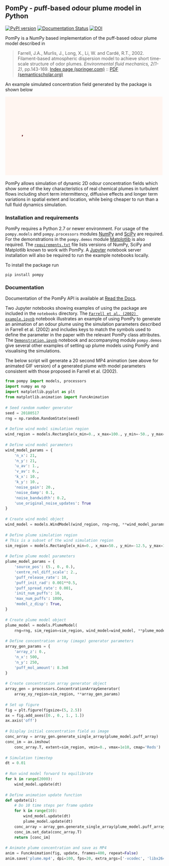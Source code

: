 ## PomPy - *p*uff-based *o*dour plume *m*odel in *Py*thon

[![PyPI version](https://badge.fury.io/py/pompy.svg)](https://badge.fury.io/py/pompy)
[![Documentation Status](https://readthedocs.org/projects/pompy-docs/badge/?version=latest)](https://pompy-docs.readthedocs.io/en/latest/?badge=latest)
[![DOI](https://zenodo.org/badge/46521199.svg)](https://zenodo.org/badge/latestdoi/46521199)


PomPy is a NumPy based implementation of the puff-based odour plume model described in 

> Farrell, J.A., Murlis, J., Long, X., Li, W. and Cardé, R.T., 2002.
> Filament-based atmospheric dispersion model to achieve short time-scale
> structure of odor plumes. *Environmental fluid mechanics, 2(1-2)*, pp.143-169.
> [Index page (springer.com)](https://link.springer.com/article/10.1023/A:1016283702837) :: [PDF (semanticscholar.org)](https://pdfs.semanticscholar.org/7197/d905b0d6e8cd490f78a893fc266af9a4d901.pdf)

An example simulated concentration field generated by the package is shown below

![Plume model animation](plume.gif "Plume model animation example.")

PomPy allows simulation of dynamic 2D odour concentration fields which show some of the key characteristics of real chemical plumes in turbulent flows including short term intermittency, diffusive effects and longer term variations in spatial extent and location, while being cheaper to run than a full fluid dynamics simulation.

### Installation and requirements

PomPy requires a Python 2.7 or newer environment. For usage of the `pompy.models` and `pompy.processors` modules [NumPy](http://www.numpy.org/) and [SciPy](https://scipy.org/scipylib/index.html) are required. For the demonstrations in the `pompy.demos` module [Matplotlib](https://matplotlib.org/) is also required. The [`requirements.txt`](requirements.txt) file lists versions of NumPy, SciPy and Matplotlib known to work with PomPy. A [Jupyter](https://matplotlib.org/) notebook server installation will also be required to run the example notebooks locally.

To install the package run

```
pip install pompy
```

### Documentation

Documentation of the PomPy API is available at [Read the Docs](https://pompy-docs.readthedocs.io/en/latest/).

Two Jupyter notebooks showing examples of using the package are included in the `notebooks` directory. The [`Farrell et al. (2002) example.ipynb`](notebooks/Farrell%20et%20al.%20%282002%29%20example.ipynb) notebook illustrates an example of using PomPy to generate an animation of an odour plume using the simulation parameters described in Farrell et al. (2002) and includes keys to match the symbols used to define the parameter in the paper with the relevant PomPy class attributes. The [`Demonstration.ipynb`](notebooks/Demonstrations.ipynb) notebook and accompanying module `pompy.demos` give several other examples of setting up plume models using PomPy and visualising the simulations.

The below script will generate a 20 second MP4 animation (see above for animated GIF version) of a generated plume with model parameters consistent with those proposed in Farrell et al. (2002).

```python
from pompy import models, processors
import numpy as np
import matplotlib.pyplot as plt
from matplotlib.animation import FuncAnimation

# Seed random number generator
seed = 20180517
rng = np.random.RandomState(seed)

# Define wind model simulation region
wind_region = models.Rectangle(x_min=0., x_max=100., y_min=-50., y_max=50.)

# Define wind model parameters
wind_model_params = { 
    'n_x': 21,
    'n_y': 21,
    'u_av': 1.,
    'v_av': 0.,
    'k_x': 10.,
    'k_y': 10.,
    'noise_gain': 20.,
    'noise_damp': 0.1,
    'noise_bandwidth': 0.2,
    'use_original_noise_updates': True
}

# Create wind model object
wind_model = models.WindModel(wind_region, rng=rng, **wind_model_params)

# Define plume simulation region
# This is a subset of the wind simulation region
sim_region = models.Rectangle(x_min=0., x_max=50., y_min=-12.5, y_max=12.5)

# Define plume model parameters
plume_model_params = {
    'source_pos': (5., 0., 0.),
    'centre_rel_diff_scale': 2.,
    'puff_release_rate': 10,
    'puff_init_rad': 0.001**0.5,
    'puff_spread_rate': 0.001,
    'init_num_puffs': 10,
    'max_num_puffs': 1000,
    'model_z_disp': True,
}

# Create plume model object
plume_model = models.PlumeModel(
    rng=rng, sim_region=sim_region, wind_model=wind_model, **plume_model_params)

# Define concentration array (image) generator parameters
array_gen_params = {
    'array_z': 0.,
    'n_x': 500,
    'n_y': 250,
    'puff_mol_amount': 8.3e8
}

# Create concentration array generator object
array_gen = processors.ConcentrationArrayGenerator(
    array_xy_region=sim_region, **array_gen_params)
    
# Set up figure
fig = plt.figure(figsize=(5, 2.5))
ax = fig.add_axes([0., 0., 1., 1.])
ax.axis('off')

# Display initial concentration field as image
conc_array = array_gen.generate_single_array(plume_model.puff_array)
conc_im = ax.imshow(
    conc_array.T, extent=sim_region, vmin=0., vmax=1e10, cmap='Reds')

# Simulation timestep
dt = 0.01

# Run wind model forward to equilibrate
for k in range(2000):
    wind_model.update(dt)

# Define animation update function
def update(i):
    # Do 10 time steps per frame update
    for k in range(10):
        wind_model.update(dt)
        plume_model.update(dt)
    conc_array = array_gen.generate_single_array(plume_model.puff_array)
    conc_im.set_data(conc_array.T)
    return [conc_im]

# Animate plume concentration and save as MP4
anim = FuncAnimation(fig, update, frames=400, repeat=False)
anim.save('plume.mp4', dpi=100, fps=20, extra_args=['-vcodec', 'libx264'])
```
